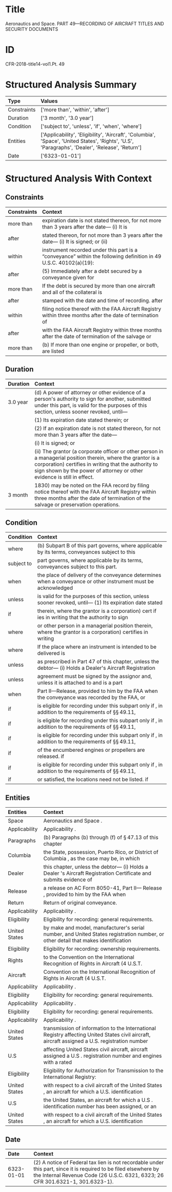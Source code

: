 # Title

 Aeronautics and Space. PART 49—RECORDING OF AIRCRAFT TITLES AND SECURITY DOCUMENTS


# ID

 CFR-2018-title14-vol1.Pt. 49


# Structured Analysis Summary

| Type        | Values                                                                                                                                           |
|:------------|:-------------------------------------------------------------------------------------------------------------------------------------------------|
| Constraints | ['more than', 'within', 'after']                                                                                                                 |
| Duration    | ['3 month', '3.0 year']                                                                                                                          |
| Condition   | ['subject to', 'unless', 'if', 'when', 'where']                                                                                                  |
| Entities    | ['Applicability', 'Eligibility', 'Aircraft', 'Columbia', 'Space', 'United States', 'Rights', 'U.S', 'Paragraphs', 'Dealer', 'Release', 'Return'] |
| Date        | ['6323-01-01']                                                                                                                                   |


# Structured Analysis With Context

 


## Constraints

| Constraints   | Context                                                                                                                       |
|:--------------|:------------------------------------------------------------------------------------------------------------------------------|
| more than     | expiration date is not stated thereon, for not more than 3 years after the date&#8212; (i) It is                              |
| after         | stated thereon, for not more than 3 years after the date&#8212; (i) It is signed; or (ii)                                     |
| within        | instrument recorded under this part is a &#8220;conveyance&#8221; within  the following definition in 49 U.S.C. 40102(a)(19): |
| after         | (5) Immediately  after a debt secured by a conveyance given for                                                               |
| more than     | If the debt is secured by  more than one aircraft and all of the collateral is                                                |
| after         | stamped with the date and time of recording. after                                                                            |
| within        | filing notice thereof with the FAA Aircraft Registry within three months after the date of termination of                     |
| after         | with the FAA Aircraft Registry within three months after the date of termination of the salvage or                            |
| more than     | (b) If  more than one engine or propeller, or both, are listed                                                                |


## Duration

| Duration   | Context                                                                                                                                                                                                                                                        |
|:-----------|:---------------------------------------------------------------------------------------------------------------------------------------------------------------------------------------------------------------------------------------------------------------|
| 3.0 year   | (d) A power of attorney or other evidence of a person's authority to sign for another, submitted under this part, is valid for the purposes of this section, unless sooner revoked, until&#8212;                                                               |
|            |               (1) Its expiration date stated therein; or                                                                                                                                                                                                       |
|            |               (2) If an expiration date is not stated thereon, for not more than 3 years after the date&#8212;                                                                                                                                                 |
|            |               (i) It is signed; or                                                                                                                                                                                                                             |
|            |               (ii) The grantor (a corporate officer or other person in a managerial position therein, where the grantor is a corporation) certifies in writing that the authority to sign shown by the power of attorney or other evidence is still in effect. |
| 3 month    | 1830) may be noted on the FAA record by filing notice thereof with the FAA Aircraft Registry within three months after the date of termination of the salvage or preservation operations.                                                                      |


## Condition

| Condition   | Context                                                                                                             |
|:------------|:--------------------------------------------------------------------------------------------------------------------|
| where       | (b) Subpart B of this part governs,  where applicable by its terms, conveyances subject to this                     |
| subject to  | part governs, where applicable by its terms, conveyances subject to  this part.                                     |
| when        | the place of delivery of the conveyance determines when a conveyance or other instrument must be acknowledged       |
| unless      | is valid for the purposes of this section, unless sooner revoked, until&#8212; (1) Its expiration date stated       |
| if          | therein, where the grantor is a corporation) cert if ies in writing that the authority to sign                      |
| where       | or other person in a managerial position therein, where the grantor is a corporation) certifies in writing          |
| where       | If the place  where an instrument is intended to be delivered is                                                    |
| unless      | as prescribed in Part 47 of this chapter, unless the debtor&#8212; (i) Holds a Dealer's Aircraft Registration       |
| unless      | agreement must be signed by the assignor and, unless it is attached to and is a part                                |
| when        | Part II&#8212;Release, provided to him by the FAA when the conveyance was recorded by the FAA, or                   |
| if          | is eligible for recording under this subpart only if , in addition to the requirements of &#167;&#167;&#8201;49.11, |
| if          | is eligible for recording under this subpart only if , in addition to the requirements of &#167;&#167;&#8201;49.11, |
| if          | is eligible for recording under this subpart only if , in addition to the requirements of &#167;&#167;&#8201;49.11, |
| if          | of the encumbered engines or propellers are released. if                                                            |
| if          | is eligible for recording under this subpart only if , in addition to the requirements of &#167;&#167;&#8201;49.11, |
| if          | or satisfied, the locations need not be listed. if                                                                  |


## Entities

| Entities      | Context                                                                                                                                        |
|:--------------|:-----------------------------------------------------------------------------------------------------------------------------------------------|
| Space         | Aeronautics and  Space .                                                                                                                       |
| Applicability | Applicability .                                                                                                                                |
| Paragraphs    | (b)  Paragraphs (b) through (f) of &#167;&#8201;47.13 of this chapter                                                                          |
| Columbia      | the State, possession, Puerto Rico, or District of Columbia , as the case may be, in which                                                     |
| Dealer        | this chapter, unless the debtor&#8212; (i) Holds a Dealer 's Aircraft Registration Certificate and submits evidence of                         |
| Release       | a release on AC Form 8050-41, Part II&#8212; Release , provided to him by the FAA when                                                         |
| Return        | Return  of original conveyance.                                                                                                                |
| Applicability | Applicability .                                                                                                                                |
| Eligibility   | Eligibility  for recording: general requirements.                                                                                              |
| United States | by make and model, manufacturer's serial number, and United States registration number, or other detail that makes identification              |
| Eligibility   | Eligibility  for recording: ownership requirements.                                                                                            |
| Rights        | to the Convention on the International Recognition of Rights  in Aircraft (4 U.S.T.                                                            |
| Aircraft      | Convention on the International Recognition of Rights in Aircraft  (4 U.S.T.                                                                   |
| Applicability | Applicability .                                                                                                                                |
| Eligibility   | Eligibility  for recording: general requirements.                                                                                              |
| Applicability | Applicability .                                                                                                                                |
| Eligibility   | Eligibility  for recording: general requirements.                                                                                              |
| Applicability | Applicability .                                                                                                                                |
| United States | transmission of information to the International Registry affecting United States civil aircraft, aircraft assigned a U.S. registration number |
| U.S           | affecting United States civil aircraft, aircraft assigned a U.S . registration number and engines with a rated                                 |
| Eligibility   | Eligibility for Authorization for Transmission to the International Registry:                                                                  |
| United States | with respect to a civil aircraft of the United States , an aircraft for which a U.S. identification                                            |
| U.S           | the United States, an aircraft for which a U.S . identification number has been assigned, or an                                                |
| United States | with respect to a civil aircraft of the United States , an aircraft for which a U.S. identification                                            |


## Date

| Date       | Context                                                                                                                                                                                            |
|:-----------|:---------------------------------------------------------------------------------------------------------------------------------------------------------------------------------------------------|
| 6323-01-01 | (2) A notice of Federal tax lien is not recordable under this part, since it is required to be filed elsewhere by the Internal Revenue Code (26 U.S.C. 6321, 6323; 26 CFR 301.6321-1, 301.6323-1). |


